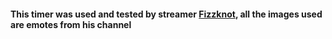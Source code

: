 #### This timer was used and tested by streamer [Fizzknot](https://www.twitch.tv/fizzknot), all the images used are emotes from his channel

